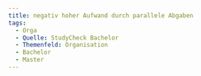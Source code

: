```yaml
---
title: negativ hoher Aufwand durch parallele Abgaben
tags:
  - Orga
  - Quelle: StudyCheck Bachelor
  - Themenfeld: Organisation
  - Bachelor
  - Master
---
```

